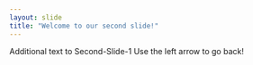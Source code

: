 ```yaml
---
layout: slide
title: "Welcome to our second slide!"
---
```

Additional text to Second-Slide-1
Use the left arrow to go back!
